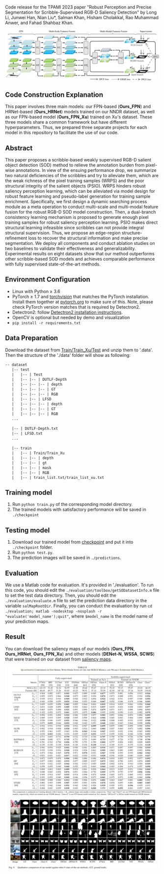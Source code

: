 Code release for the TPAMI 2023 paper "Robust Perception and Precise Segmentation for Scribble-Supervised RGB-D Saliency Detection" by Long Li, Junwei Han, Nian Liu*, Salman Khan, Hisham Cholakkal, Rao Muhammad Anwer, and Fahad Shahbaz Khan.

![avatar](framework.jpg)

## Code Construction Explanation
This paper involves three main models: our FPN-based (**Ours_FPN**) and HRNet-based (**Ours_HRNet**) models trained on our NNDR dataset, as well as our FPN-based model (**Ours_FPN_Xu**) trained on Xu's dataset. These three models share a common framework but have different hyperparameters. Thus, we prepared three separate projects for each model in this repository to facilitate  the use of our code. 

## Abstract
This paper proposes a scribble-based weakly supervised RGB-D salient object detection (SOD) method to relieve the annotation burden from pixel-wise annotations. In view of
the ensuing performance drop, we summarize two natural deficiencies of the scribbles and try to alleviate them, which are the weak richness of the pixel training samples (WRPS) and the poor structural integrity of the salient objects (PSIO). WRPS hinders robust saliency perception learning, which can be alleviated via model design for robust feature learning and pseudo-label generation for training sample enrichment. Specifically, we first design a dynamic searching process module as a meta operation to conduct multi-scale and multi-modal feature fusion for the robust RGB-D SOD model construction. Then, a dual-branch consistency learning mechanism is proposed to generate enough pixel training samples for robust saliency perception learning. PSIO makes direct structural learning infeasible since scribbles can not provide integral structural supervision. Thus, we propose an edge-region structure-refinement loss to recover the structural information and make precise segmentation. We deploy all components and conduct ablation studies on two baselines to validate their effectiveness and generalizability. Experimental results on eight datasets show that our method outperforms other scribble-based SOD models and achieves comparable performance with fully supervised state-of-the-art methods.

## Environment Configuration
- Linux with Python ≥ 3.6
- PyTorch ≥ 1.7 and [torchvision](https://github.com/pytorch/vision/) that matches the PyTorch installation.
  Install them together at [pytorch.org](https://pytorch.org) to make sure of this. Note, please check
  PyTorch version matches that is required by Detectron2.
- Detectron2: follow [Detectron2 installation instructions](https://detectron2.readthedocs.io/tutorials/install.html).
- OpenCV is optional but needed by demo and visualization
- `pip install -r requirements.txt`

## Data Preparation
Download the dataset from [Train/Train_Xu/Test](https://drive.google.com/drive/folders/1mZ1f6PTLY4UVP9kttgd5f6BXM_hlCtIo?usp=sharing) and unzip them to '.data'. Then the structure of the './data' folder will show as following:
````
-- dataset
   |-- test
   |   |-- | Test
   |   |-- |-- | DUTLF-Depth
   |   |-- |-- |-- | depth
   |   |-- |-- |-- | GT
   |   |-- |-- |-- | RGB
   |   |-- |-- | LFSD
   |   |-- |-- |-- | depth
   |   |-- |-- |-- | GT
   |   |-- |-- |-- | RGB
   ...

   |-- | DUTLF-Depth.txt
   |-- | LFSD.txt
   ...

   |-- train
   |   |-- | Train/Train_Xu
   |   |-- |-- | depth
   |   |-- |-- | gt
   |   |-- |-- | mask
   |   |-- |-- | RGB
   |   |-- | train_list.txt/train_list_xu.txt
````

## Training model
1. Run `python train.py` of the corresponding model directory. 
2. The trained models with satisfactory performance will be saved in `./checkpoint`

## Testing model
1. Download our trained model from [checkpoint](https://drive.google.com/drive/folders/1b-kwKBtw9RRvXlZvpZklxdNqsdzGgHe9?usp=sharing) and put it into `./checkpoint` folder.
2. Run `python test.py`.
3. The prediction images will be saved in `./predictions`. 

## Evaluation
We use a Matlab code for evaluation. It's provided in './evaluation'. To run this code, you should edit the `./evaluation/toolbox/getSODatasetInfo.m` file to set the test data directory. Then, you should edit the `./evaluation/evaluate.m` file to set the prediction data directory in the variable `salMapRootDir`. Finally, you can conduct the evaluation by run `cd ./evaluation; matlab -nodesktop -nosplash -r "evaluate('model_name');quit"`, where `$model_name` is the model name of your prediction maps.

## Result
You can download the saliency maps of our models  (**Ours_FPN**, **Ours_HRNet**, **Ours_FPN_Xu**) and other models (**DENet-N**, **WSSA**, **SCWS**) that were trained on our dataset from [saliency maps](https://drive.google.com/drive/folders/1mpPVDuke88qxtuC47OgLCsLwpx-gqSKK?usp=sharing).

![alt_text](./result_quantitation.jpg)
![alt_text](./result_qualitative.jpg)
